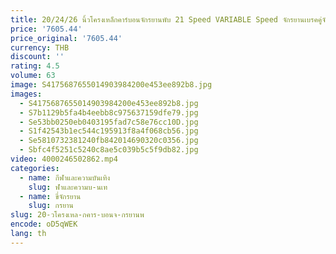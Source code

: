 ```yaml
---
title: 20/24/26 นิ้วโครงเหล็กคาร์บอนจักรยานพับ 21 Speed VARIABLE Speed จักรยานเบรคคู่จักรยานเสือภูเขา
price: '7605.44'
price_original: '7605.44'
currency: THB
discount: ''
rating: 4.5
volume: 63
image: S4175687655014903984200e453ee892b8.jpg
images:
  - S4175687655014903984200e453ee892b8.jpg
  - S7b1129b5fa4b4eebb8c975637159dfe79.jpg
  - Se53bb0250eb0403195fad7c58e76cc10D.jpg
  - S1f42543b1ec544c195913f8a4f068cb56.jpg
  - Se5810732381240fb842014690320c0356.jpg
  - Sbfc4f5251c5240c8ae5c039b5c5f9db82.jpg
video: 4000246502862.mp4
categories:
  - name: กีฬาและความบันเทิง
    slug: ฬาและความบ-นเท
  - name: ขี่จักรยาน
    slug: กรยาน
slug: 20-วโครงเหล-กคาร-บอนจ-กรยานพ
encode: oD5qWEK
lang: th
---
```

  